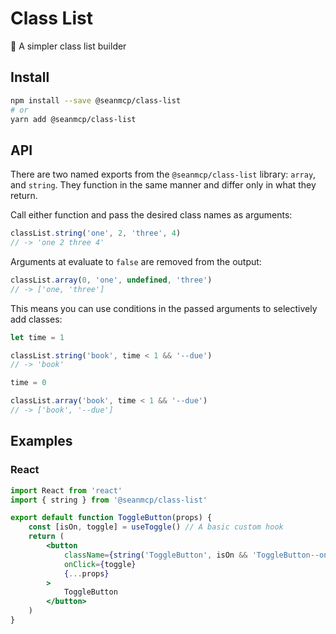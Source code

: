 # Class List

🦆 A simpler class list builder

## Install

```sh
npm install --save @seanmcp/class-list
# or
yarn add @seanmcp/class-list
```

## API

There are two named exports from the `@seanmcp/class-list` library: `array`, and `string`. They function in the same manner and differ only in what they return.

Call either function and pass the desired class names as arguments:

```js
classList.string('one', 2, 'three', 4)
// -> 'one 2 three 4'
```

Arguments at evaluate to `false` are removed from the output:

```js
classList.array(0, 'one', undefined, 'three')
// -> ['one, 'three']
```

This means you can use conditions in the passed arguments to selectively add classes:

```js
let time = 1

classList.string('book', time < 1 && '--due')
// -> 'book'

time = 0

classList.array('book', time < 1 && '--due')
// -> ['book', '--due']
```

## Examples

### React

```jsx
import React from 'react'
import { string } from '@seanmcp/class-list'

export default function ToggleButton(props) {
    const [isOn, toggle] = useToggle() // A basic custom hook
    return (
        <button
            className={string('ToggleButton', isOn && 'ToggleButton--on')}
            onClick={toggle}
            {...props}
        >
            ToggleButton
        </button>
    )
}
```
